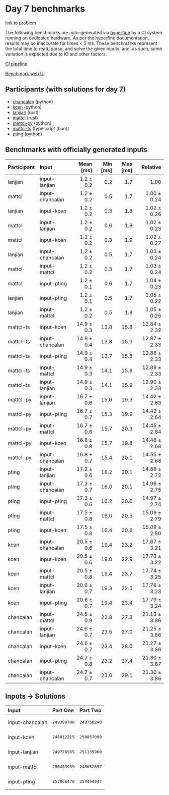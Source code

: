 # Day 7 benchmarks

[link to problem](https://adventofcode.com/2023/day/7)

The following benchmarks are auto-generated via
[hyperfine](https://github.com/sharkdp/hyperfine) by a CI system running on
dedicated hardware. As per the hyperfine documentation, results may be
inaccurate for times < 5 ms. These benchmarks represent the total time to read,
parse, and solve the given inputs, and, as such, some variation is expected due
to IO and other factors.

[CI pipeline](http://ci.papercode.net:8080/teams/main/pipelines/aoc2023)

[Benchmark web UI](https://aoc.ancalagon.black)


## Participants (with solutions for day 7)

- [chancalan](https://github.com/chancalan/aoc2023) (python)
- [kcen](https://github.com/kcen/aoc2023) (python)
- [lanjian](https://github.com/lanjian/aoc-2023) (rust)
- [mattcl](https://github.com/mattcl/aoc2023) (rust)
- [mattcl-py](https://github.com/mattcl/aoc2023-py) (python)
- [mattcl-ts](https://github.com/mattcl/aoc2023-js) (typescript (bun))
- [pting](https://github.com/pting/aoc2023) (python)


## Benchmarks with officially generated inputs

| Participant | Input | Mean [ms] | Min [ms] | Max [ms] | Relative |
|:---|:---|---:|---:|---:|---:|
| lanjian | input-lanjian | 1.2 ± 0.2 | 0.2 | 1.7 | 1.00 |
| mattcl | input-chancalan | 1.2 ± 0.2 | 0.5 | 1.7 | 1.00 ± 0.24 |
| lanjian | input-kcen | 1.2 ± 0.2 | 0.3 | 1.8 | 1.02 ± 0.26 |
| mattcl | input-lanjian | 1.2 ± 0.2 | 0.6 | 1.8 | 1.02 ± 0.23 |
| mattcl | input-kcen | 1.2 ± 0.2 | 0.3 | 1.9 | 1.02 ± 0.27 |
| lanjian | input-chancalan | 1.2 ± 0.2 | 0.5 | 1.7 | 1.03 ± 0.24 |
| mattcl | input-mattcl | 1.2 ± 0.2 | 0.3 | 1.7 | 1.03 ± 0.24 |
| mattcl | input-pting | 1.2 ± 0.1 | 0.6 | 1.7 | 1.04 ± 0.23 |
| lanjian | input-pting | 1.2 ± 0.1 | 0.5 | 1.7 | 1.05 ± 0.22 |
| lanjian | input-mattcl | 1.2 ± 0.2 | 0.5 | 1.8 | 1.05 ± 0.25 |
| mattcl-ts | input-kcen | 14.9 ± 0.3 | 13.8 | 15.8 | 12.84 ± 2.32 |
| mattcl-ts | input-chancalan | 14.9 ± 0.4 | 13.8 | 15.9 | 12.87 ± 2.33 |
| mattcl-ts | input-pting | 14.9 ± 0.4 | 13.7 | 15.8 | 12.88 ± 2.33 |
| mattcl-ts | input-mattcl | 14.9 ± 0.3 | 14.1 | 15.6 | 12.89 ± 2.33 |
| mattcl-ts | input-lanjian | 14.9 ± 0.3 | 14.1 | 15.9 | 12.90 ± 2.33 |
| mattcl-py | input-lanjian | 16.7 ± 0.6 | 15.6 | 19.3 | 14.42 ± 2.63 |
| mattcl-py | input-pting | 16.7 ± 0.7 | 15.3 | 19.9 | 14.42 ± 2.64 |
| mattcl-py | input-mattcl | 16.7 ± 0.6 | 15.7 | 20.3 | 14.45 ± 2.64 |
| mattcl-py | input-kcen | 16.8 ± 0.8 | 15.7 | 19.8 | 14.48 ± 2.68 |
| mattcl-py | input-chancalan | 16.8 ± 0.7 | 15.4 | 20.1 | 14.55 ± 2.68 |
| pting | input-lanjian | 17.2 ± 0.6 | 16.2 | 20.1 | 14.88 ± 2.72 |
| pting | input-chancalan | 17.3 ± 0.7 | 16.0 | 20.1 | 14.96 ± 2.75 |
| pting | input-pting | 17.3 ± 0.6 | 16.2 | 20.6 | 14.97 ± 2.74 |
| pting | input-mattcl | 17.5 ± 0.8 | 16.0 | 20.5 | 15.09 ± 2.79 |
| pting | input-kcen | 17.5 ± 0.8 | 16.4 | 20.6 | 15.09 ± 2.80 |
| kcen | input-chancalan | 20.5 ± 0.6 | 19.4 | 23.2 | 17.67 ± 3.21 |
| kcen | input-kcen | 20.5 ± 0.6 | 19.0 | 22.9 | 17.73 ± 3.22 |
| kcen | input-mattcl | 20.5 ± 0.8 | 19.4 | 23.7 | 17.74 ± 3.25 |
| kcen | input-lanjian | 20.6 ± 0.7 | 19.3 | 22.5 | 17.76 ± 3.23 |
| kcen | input-pting | 20.6 ± 0.7 | 19.4 | 23.4 | 17.79 ± 3.24 |
| chancalan | input-mattcl | 24.5 ± 0.9 | 22.8 | 27.8 | 21.13 ± 3.86 |
| chancalan | input-lanjian | 24.6 ± 0.7 | 23.5 | 27.0 | 21.25 ± 3.86 |
| chancalan | input-kcen | 24.6 ± 0.7 | 23.4 | 28.0 | 21.27 ± 3.86 |
| chancalan | input-pting | 24.7 ± 0.8 | 23.2 | 27.4 | 21.30 ± 3.87 |
| chancalan | input-chancalan | 24.7 ± 0.7 | 23.0 | 29.1 | 21.30 ± 3.86 |


## Inputs -> Solutions

| Input | Part One | Part Two |
|:---|:---|:---|
|input-chancalan|<pre>249390788</pre>|<pre>248750248</pre>|
|input-kcen|<pre>248812215</pre>|<pre>250057090</pre>|
|input-lanjian|<pre>249726565</pre>|<pre>251135960</pre>|
|input-mattcl|<pre>250453939</pre>|<pre>248652697</pre>|
|input-pting|<pre>253866470</pre>|<pre>254494947</pre>|